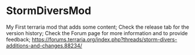 # StormDiversMod
My First terraria mod that adds some content;
Check the release tab for the version history;
Check the Forum page for more information and to provide feedback; https://forums.terraria.org/index.php?threads/storm-divers-additions-and-changes.88234/
